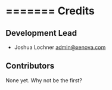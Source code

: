 =======
Credits
=======

Development Lead
----------------

* Joshua Lochner <admin@xenova.com>

Contributors
------------

None yet. Why not be the first?

